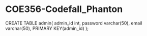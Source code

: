 # COE356-Codefall_Phanton

CREATE TABLE admin(
admin_id int,
password varchar(50),
email varchar(50),
PRIMARY KEY(admin_id)
);

